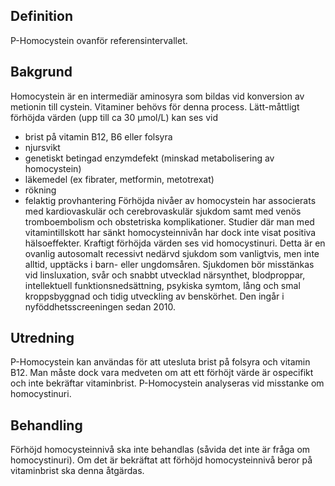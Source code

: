 ## Definition

P-Homocystein ovanför referensintervallet.

## Bakgrund

Homocystein är en intermediär aminosyra som bildas vid konversion av metionin till cystein. Vitaminer behövs för denna process.
Lätt-måttligt förhöjda värden (upp till ca 30 µmol/L) kan ses vid
- brist på vitamin B12, B6 eller folsyra
- njursvikt
- genetiskt betingad enzymdefekt (minskad metabolisering av homocystein)
- läkemedel (ex fibrater, metformin, metotrexat)
- rökning
- felaktig provhantering
Förhöjda nivåer av homocystein har associerats med kardiovaskulär och cerebrovaskulär sjukdom samt med venös tromboembolism och obstetriska komplikationer. Studier där man med vitamintillskott har sänkt homocysteinnivån har dock inte visat positiva hälsoeffekter.
Kraftigt förhöjda värden ses vid homocystinuri. Detta är en ovanlig autosomalt recessivt nedärvd sjukdom som vanligtvis, men inte alltid, upptäcks i barn- eller ungdomsåren. Sjukdomen bör misstänkas vid linsluxation, svår och snabbt utvecklad närsynthet, blodproppar, intellektuell funktionsnedsättning, psykiska symtom, lång och smal kroppsbyggnad och tidig utveckling av benskörhet. Den ingår i nyföddhetsscreeningen sedan 2010.

## Utredning

P-Homocystein kan användas för att utesluta brist på folsyra och vitamin B12. Man måste dock vara medveten om att ett förhöjt värde är ospecifikt och inte bekräftar vitaminbrist.
P-Homocystein analyseras vid misstanke om homocystinuri.

## Behandling

Förhöjd homocysteinnivå ska inte behandlas (såvida det inte är fråga om homocystinuri).
Om det är bekräftat att förhöjd homocysteinnivå beror på vitaminbrist ska denna åtgärdas.

